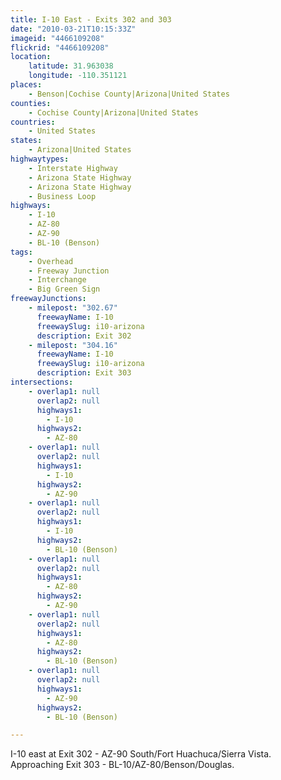 ```yaml
---
title: I-10 East - Exits 302 and 303
date: "2010-03-21T10:15:33Z"
imageid: "4466109208"
flickrid: "4466109208"
location:
    latitude: 31.963038
    longitude: -110.351121
places:
    - Benson|Cochise County|Arizona|United States
counties:
    - Cochise County|Arizona|United States
countries:
    - United States
states:
    - Arizona|United States
highwaytypes:
    - Interstate Highway
    - Arizona State Highway
    - Arizona State Highway
    - Business Loop
highways:
    - I-10
    - AZ-80
    - AZ-90
    - BL-10 (Benson)
tags:
    - Overhead
    - Freeway Junction
    - Interchange
    - Big Green Sign
freewayJunctions:
    - milepost: "302.67"
      freewayName: I-10
      freewaySlug: i10-arizona
      description: Exit 302
    - milepost: "304.16"
      freewayName: I-10
      freewaySlug: i10-arizona
      description: Exit 303
intersections:
    - overlap1: null
      overlap2: null
      highways1:
        - I-10
      highways2:
        - AZ-80
    - overlap1: null
      overlap2: null
      highways1:
        - I-10
      highways2:
        - AZ-90
    - overlap1: null
      overlap2: null
      highways1:
        - I-10
      highways2:
        - BL-10 (Benson)
    - overlap1: null
      overlap2: null
      highways1:
        - AZ-80
      highways2:
        - AZ-90
    - overlap1: null
      overlap2: null
      highways1:
        - AZ-80
      highways2:
        - BL-10 (Benson)
    - overlap1: null
      overlap2: null
      highways1:
        - AZ-90
      highways2:
        - BL-10 (Benson)

---
```

I-10 east at Exit 302 - AZ-90 South/Fort Huachuca/Sierra Vista.  Approaching Exit 303 - BL-10/AZ-80/Benson/Douglas.